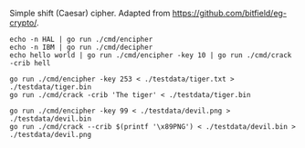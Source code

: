Simple shift (Caesar) cipher. Adapted from https://github.com/bitfield/eg-crypto/.

```
echo -n HAL | go run ./cmd/encipher
echo -n IBM | go run ./cmd/decipher
echo hello world | go run ./cmd/encipher -key 10 | go run ./cmd/crack -crib hell

go run ./cmd/encipher -key 253 < ./testdata/tiger.txt > ./testdata/tiger.bin
go run ./cmd/crack -crib 'The tiger' < ./testdata/tiger.bin

go run ./cmd/encipher -key 99 < ./testdata/devil.png > ./testdata/devil.bin
go run ./cmd/crack --crib $(printf '\x89PNG') < ./testdata/devil.bin > ./testdata/devil.png
```